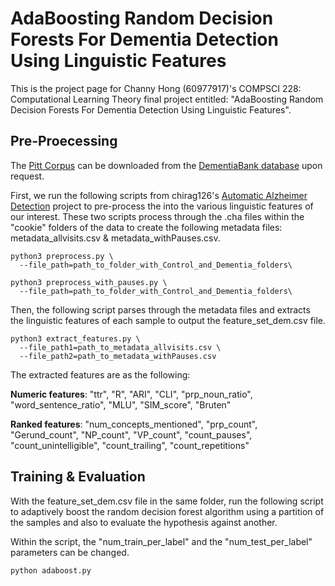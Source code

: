 # AdaBoosting Random Decision Forests For Dementia Detection Using Linguistic Features

This is the project page for Channy Hong (60977917)'s COMPSCI 228: Computational Learning Theory final project entitled: "AdaBoosting Random Decision Forests For Dementia Detection Using Linguistic Features".

## Pre-Proecessing

The [Pitt Corpus](https://dementia.talkbank.org/access/English/Pitt.html) can be downloaded from the [DementiaBank database](https://dementia.talkbank.org/) upon request.

First, we run the following scripts from chirag126's [Automatic Alzheimer Detection](https://github.com/chirag126/Automatic_Alzheimer_Detection) project to pre-process the into the various linguistic features of our interest. These two scripts process through the .cha files within the "cookie" folders of the data to create the following metadata files: metadata_allvisits.csv & metadata_withPauses.csv.

```
python3 preprocess.py \
  --file_path=path_to_folder_with_Control_and_Dementia_folders\
```

```
python3 preprocess_with_pauses.py \
  --file_path=path_to_folder_with_Control_and_Dementia_folders\
```

Then, the following script parses through the metadata files and extracts the linguistic features of each sample to output the feature_set_dem.csv file.

```
python3 extract_features.py \
  --file_path1=path_to_metadata_allvisits.csv \
  --file_path2=path_to_metadata_withPauses.csv
```

The extracted features are as the following:

**Numeric features**: "ttr", "R", "ARI", "CLI", "prp_noun_ratio", "word_sentence_ratio", "MLU", "SIM_score", "Bruten"

**Ranked features**: "num_concepts_mentioned", "prp_count", "Gerund_count", "NP_count", "VP_count", "count_pauses", "count_unintelligible", "count_trailing", "count_repetitions"



## Training & Evaluation

With the feature_set_dem.csv file in the same folder, run the following script to adaptively boost the random decision forest algorithm using a partition of the samples and also to evaluate the hypothesis against another. 

Within the script, the "num_train_per_label" and the "num_test_per_label" parameters can be changed.
```
python adaboost.py
```








